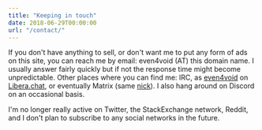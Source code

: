 ```yaml
---
title: "Keeping in touch"
date: 2018-06-29T00:00:00
url: "/contact/"
---
```


If you don't have anything to sell, or don't want me to put any form of ads on this site, you can reach me by email: even4void (AT) this domain name. I usually answer fairly quickly but if not the response time might become unpredictable. Other places where you can find me: IRC, as [even4void](irc://irc.libera.chat/even4void,isnick) on [Libera.chat](https://libera.chat/), or eventually Matrix (same [nick](https://matrix.to/#/@even4void:matrix.org)). I also hang around on Discord on an occasional basis.

I'm no longer really active on Twitter, the StackExchange network, Reddit, and I don't plan to subscribe to any social networks in the future.
